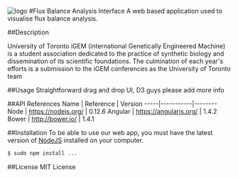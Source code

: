 ![logo](http://45.55.193.224/logo_grey.png) 
#Flux Balance Analysis Interface
A web based application used to visualise flux balance analysis.

##Description

University of Toronto iGEM (international Genetically Engineered Machine) is a student association dedicated to the practice of synthetic biology and dissemination of its scientific foundations. The culmination of each year's efforts is a submission to the iGEM conferences as the University of Toronto team

##Usage
Straightforward drag and drop UI, D3 guys please add more info

##API References
  Name | Reference | Version
  -----|-----------|--------
  Node | https://nodejs.org/ | 0.12.6
  Angular | https://angularjs.org/ | 1.4.2
  Bower | http://bower.io/ | 1.4.1

  
##Installation
To be able to use our web app, you must have the latest version of [NodeJS](https://nodejs.org/) installed on your computer.
```bash
$ sudo npm install ...
```

##License
MIT License
